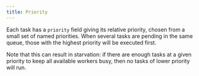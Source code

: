 ```yaml
---
title: Priority
---
```


Each task has a `priority` field giving its relative priority, chosen from a
small set of named priorities. When several tasks are pending in the same
queue, those with the highest priority will be executed first.

Note that this can result in starvation: if there are enough tasks at a given
priority to keep all available workers busy, then no tasks of lower priority
will run.

